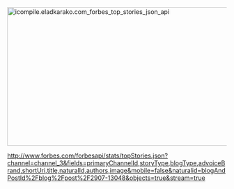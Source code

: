 <img src="https://icompile.eladkarako.com/_uploads/2016/01/icompile.eladkarako.com_forbes_top_stories_json_api.jpg" alt="icompile.eladkarako.com_forbes_top_stories_json_api" width="822" height="318" class="alignnone size-full wp-image-4409" />

<a href="http://www.forbes.com/forbesapi/stats/topStories.json?channel=channel_3&fields=primaryChannelId,storyType,blogType,advoiceBrand,shortUri,title,naturalId,authors,image&mobile=false&naturalid=blogAndPostId%2Fblog%2Fpost%2F2907-13048&objects=true&stream=true" target="_blank">http://www.forbes.com/forbesapi/stats/topStories.json?channel=channel_3&fields=primaryChannelId,storyType,blogType,advoiceBrand,shortUri,title,naturalId,authors,image&mobile=false&naturalid=blogAndPostId%2Fblog%2Fpost%2F2907-13048&objects=true&stream=true</a>